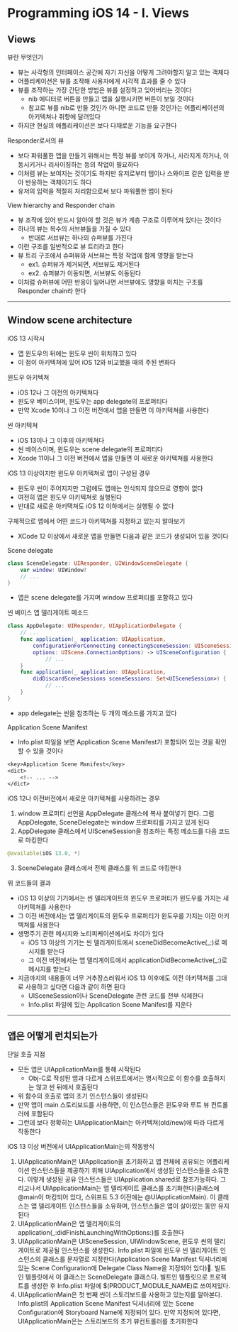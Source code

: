 # Programming iOS 14 - I. Views

## Views

뷰란 무엇인가
* 뷰는 사각형의 인터페이스 공간에 자기 자신을 어떻게 그려야할지 알고 있는 객체다
* 어플리케이션은 뷰를 조작해 사용자에게 시각적 효과를 줄 수 있다
* 뷰를 조작하는 가장 간단한 방법은 뷰를 설정하고 잊어버리는 것이다
  - nib 에디터로 버튼을 만들고 앱을 실행시키면 버튼이 보일 것이다
  - 참고로 뷰를 nib로 만들 것인가 아니면 코드로 만들 것인가는 어플리케이션의 아키텍쳐나 취향에 달려있다
* 하지만 현실의 애플리케이션은 보다 다채로운 기능을 요구한다

Responder로서의 뷰
* 보다 파워풀한 앱을 만들기 위해서는 특정 뷰를 보이게 하거나, 사라지게 하거나, 이동시키거나 리사이징하는 등의 작업이 필요하다
* 이처럼 뷰는 보여지는 것이기도 하지만 유저로부터 탭이나 스와이프 같은 입력을 받아 반응하는 객체이기도 하다
* 유저의 입력을 적절히 처리함으로써 보다 파워풀한 앱이 된다

View hierarchy and Responder chain
* 뷰 조작에 있어 반드시 알아야 할 것은 뷰가 계층 구조로 이루어져 있다는 것이다
* 하나의 뷰는 복수의 서브뷰들을 가질 수 있다
  - 반대로 서브뷰는 하나의 슈퍼뷰를 가진다
* 이런 구조를 일반적으로 뷰 트리라고 한다
* 뷰 트리 구조에서 슈퍼뷰와 서브뷰는 특정 작업에 함께 영향을 받는다
  - ex1. 슈퍼뷰가 제거되면, 서브뷰도 제거된다
  - ex2. 슈퍼뷰가 이동되면, 서브뷰도 이동된다
* 이처럼 슈퍼뷰에 어떤 반응이 일어나면 서브뷰에도 영향을 미치는 구조를 Responder chain라 한다

---

## Window scene architecture

iOS 13 시작시
* 앱 윈도우의 뒤에는 윈도우 씬이 위치하고 있다
* 이 점이 아키텍쳐에 있어 iOS 12와 비교했을 때의 주된 변화다

윈도우 아키텍쳐
* iOS 12나 그 이전의 아키텍쳐다
* 윈도우 베이스이며, 윈도우는 app delegate의 프로퍼티다
* 만약 Xcode 10이나 그 이전 버전에서 앱을 만들면 이 아키텍쳐를 사용한다

씬 아키텍쳐
* iOS 13이나 그 이후의 아키텍쳐다
* 씬 베이스이며, 윈도우는 scene delegate의 프로퍼티다
* Xcode 11이나 그 이전 버전에서 앱을 만들면 이 새로운 아키텍쳐를 사용한다

iOS 13 이상이지만 윈도우 아키텍쳐로 앱이 구성된 경우
* 윈도우 씬이 주어지지만 그럼에도 앱에는 인식되지 않으므로 영향이 없다
* 여전히 앱은 윈도우 아키텍쳐로 실행된다
* 반대로 새로운 아키텍쳐도 iOS 12 이하에서는 실행될 수 없다

구체적으로 앱에서 어떤 코드가 아키텍쳐를 지정하고 있는지 알아보기
* XCode 12 이상에서 새로운 앱을 만들면 다음과 같은 코드가 생성되어 있을 것이다

Scene delegate
```swift
class SceneDelegate: UIResponder, UIWindowSceneDelegate {
    var window: UIWindow?
    // ...
}
```
* 앱은 scene delegate를 가지며 window 프로퍼티를 포함하고 있다

씬 베이스 앱 델리게이트 메소드
```swift
class AppDelegate: UIResponder, UIApplicationDelegate {
    // ...
    func application(_ application: UIApplication,
        configurationForConnecting connectingSceneSession: UISceneSession,
        options: UIScene.ConnectionOptions) -> UISceneConfiguration {
            // ...
    }
    func application(_ application: UIApplication,
        didDiscardSceneSessions sceneSessions: Set<UISceneSession>) {
            // ...
    }
}
```
* app delegate는 씬을 참조하는 두 개의 메소드를 가지고 있다

Application Scene Manifest
* Info.plist 파일을 보면 Application Scene Manifest가 포함되어 있는 것을 확인할 수 있을 것이다

```txt
<key>Application Scene Manifest</key>
<dict>
    <!-- ... -->
</dict>
```

iOS 12나 이전버전에서 새로운 아키텍쳐를 사용하려는 경우
1. window 프로퍼티 선언을 AppDelegate 클래스에 복사 붙여넣기 한다. 그럼 AppDelegate, SceneDelegate는 window 프로퍼티를 가지고 있게 된다
2. AppDelegate 클래스에서 UISceneSession을 참조하는 특정 메소드를 다음 코드로 마킹한다
```swift
@available(iOS 13.0, *)
```
3. SceneDelegate 클래스에서 전체 클래스를 위 코드로 마킹한다

위 코드들의 결과
* iOS 13 이상의 기기에서는 씬 델리게이트의 윈도우 프로퍼티가 윈도우를 가지는 새 아키텍쳐를 사용한다
* 그 이전 버전에서는 앱 델리게이트의 윈도우 프로퍼티가 윈도우를 가지는 이전 아키텍쳐를 사용한다
* 생명주기 관련 메시지와 노티피케이션에서도 차이가 있다
  - iOS 13 이상의 기기는 씬 델리게이트에서 sceneDidBecomeActive(_:)로 메시지를 받는다
  - 그 이전 버전에서는 앱 델리게이트에서 applicationDidBecomeActive(_:)로 메시지를 받는다
* 지금까지의 내용들이 너무 거추장스러워서 iOS 13 이후에도 이전 아키텍쳐를 그대로 사용하고 싶다면 다음과 같이 하면 된다
  - UISceneSession이나 SceneDelegate 관련 코드를 전부 삭제한다
  - Info.plist 파일에 있는 Application Scene Manifest를 지운다

---

## 앱은 어떻게 런치되는가

단일 호출 지점
* 모든 앱은 UIApplicationMain를 통해 시작된다
  - Obj-C로 작성된 앱과 다르게 스위프트에서는 명시적으로 이 함수를 호출하지는 않고 씬 뒤에서 호출된다
* 위 함수의 호출로 앱의 초기 인스턴스들이 생성된다
* 만약 앱이 main 스토리보드를 사용하면, 이 인스턴스들은 윈도우와 루트 뷰 컨트롤러에 포함된다
* 그런데 보다 정확히는 UIApplicationMain는 아키텍쳐(old/new)에 따라 다르게 작동한다

iOS 13 이상 버전에서 UIApplicationMain는의 작동방식
1. UIApplicationMain은 UIApplication을 초기화하고 앱 전체에 공유되는 어플리케이션 인스턴스들을 제공하기 위해 UIApplication에서 생성된 인스턴스들을 소유한다. 이렇게 생성된 공유 인스턴스들은 UIApplication.shared로 참조가능하다. 그리고나서 UIApplicationMain는 앱 델리게이트 클래스를 초기화한다(클래스에 @main이 마킹되어 있다, 스위프트 5.3 이전에는 @UIApplicationMain). 이 클래스는 앱 델리게이트 인스턴스들을 소유하며, 인스턴스들은 앱이 살아있는 동안 유지된다
2. UIApplicationMain은 앱 델리게이트의 application(_:didFinishLaunchingWithOptions:)를 호출한다
3. UIApplicationMain은 UISceneSession, UIWindowScene, 윈도우 씬의 델리게이트로 제공될 인스턴스를 생성한다. Info.plist 파일에 윈도우 씬 델리게이트 인스턴스의 클래스를 문자열로 지정한다(Application Scene Manifest 딕셔너리에 있는 Scene Configuration에 Delegate Class Name을 지정되어 있다). 빌트인 템플릿에서 이 클래스는 SceneDelegate 클래스다. 빌트인 템플릿으로 프로젝트를 생성한 후 Info.plist 파일에 $(PRODUCT_MODULE_NAME)로 쓰여져있다. 
4. UIApplicationMain은 첫 번째 씬이 스토리보드를 사용하고 있는지를 알아본다. Info.plist의 Application Scene Manifest 딕셔너리에 있는 Scene Configuration에 Storyboard Name에 지정되어 있다. 만약 지정되어 있다면, UIApplicationMain은는 스토리보드의 초기 뷰컨트롤러를 초기화한다
